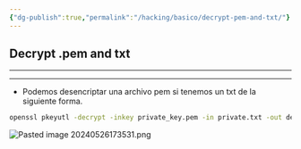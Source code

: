 ```yaml
---
{"dg-publish":true,"permalink":"/hacking/basico/decrypt-pem-and-txt/"}
---
```



## Decrypt .pem and txt
--------------------------

---------------------------------

- Podemos desencriptar una archivo pem si tenemos un txt de la siguiente forma.

```bash
openssl pkeyutl -decrypt -inkey private_key.pem -in private.txt -out decrypted_file.txt
```

![Pasted image 20240526173531.png](/img/user/imgs/Pasted%20image%2020240526173531.png)